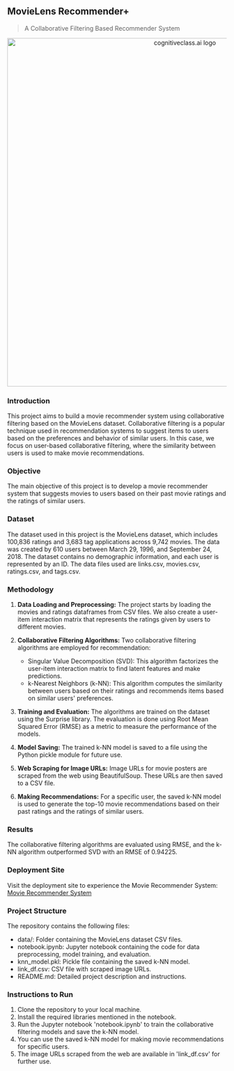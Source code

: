 ## **MovieLens Recommender+**
> A Collaborative Filtering Based Recommender System 

<center>
    <img src= "https://res.cloudinary.com/practicaldev/image/fetch/s--hGvhAGUu--/c_imagga_scale,f_auto,fl_progressive,h_500,q_auto,w_1000/https://dev-to-uploads.s3.amazonaws.com/i/mih10uhu1464fx1kr0by.jpg" width="800" alt="cognitiveclass.ai logo" />
</center>

### Introduction
This project aims to build a movie recommender system using collaborative filtering based on the MovieLens dataset. Collaborative filtering is a popular technique used in recommendation systems to suggest items to users based on the preferences and behavior of similar users. In this case, we focus on user-based collaborative filtering, where the similarity between users is used to make movie recommendations.

### Objective
The main objective of this project is to develop a movie recommender system that suggests movies to users based on their past movie ratings and the ratings of similar users.

### Dataset
The dataset used in this project is the MovieLens dataset, which includes 100,836 ratings and 3,683 tag applications across 9,742 movies. The data was created by 610 users between March 29, 1996, and September 24, 2018. The dataset contains no demographic information, and each user is represented by an ID. The data files used are links.csv, movies.csv, ratings.csv, and tags.csv.

### Methodology
1. **Data Loading and Preprocessing:** The project starts by loading the movies and ratings dataframes from CSV files. We also create a user-item interaction matrix that represents the ratings given by users to different movies.

2. **Collaborative Filtering Algorithms:** Two collaborative filtering algorithms are employed for recommendation:
   - Singular Value Decomposition (SVD): This algorithm factorizes the user-item interaction matrix to find latent features and make predictions.
   - k-Nearest Neighbors (k-NN): This algorithm computes the similarity between users based on their ratings and recommends items based on similar users' preferences.

3. **Training and Evaluation:** The algorithms are trained on the dataset using the Surprise library. The evaluation is done using Root Mean Squared Error (RMSE) as a metric to measure the performance of the models.

4. **Model Saving:** The trained k-NN model is saved to a file using the Python pickle module for future use.

5. **Web Scraping for Image URLs:** Image URLs for movie posters are scraped from the web using BeautifulSoup. These URLs are then saved to a CSV file.

6. **Making Recommendations:** For a specific user, the saved k-NN model is used to generate the top-10 movie recommendations based on their past ratings and the ratings of similar users.

### Results
The collaborative filtering algorithms are evaluated using RMSE, and the k-NN algorithm outperformed SVD with an RMSE of 0.94225.

### Deployment Site
Visit the deployment site to experience the Movie Recommender System:
[Movie Recommender System](https://movielens-recommender.streamlit.app/)

### Project Structure
The repository contains the following files:
- data/: Folder containing the MovieLens dataset CSV files.
- notebook.ipynb: Jupyter notebook containing the code for data preprocessing, model training, and evaluation.
- knn_model.pkl: Pickle file containing the saved k-NN model.
- link_df.csv: CSV file with scraped image URLs.
- README.md: Detailed project description and instructions.

### Instructions to Run
1. Clone the repository to your local machine.
2. Install the required libraries mentioned in the notebook.
3. Run the Jupyter notebook 'notebook.ipynb' to train the collaborative filtering models and save the k-NN model.
4. You can use the saved k-NN model for making movie recommendations for specific users.
5. The image URLs scraped from the web are available in 'link_df.csv' for further use.
